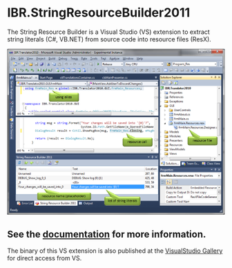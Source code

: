 # IBR.StringResourceBuilder2011

The String Resource Builder is a Visual Studio (VS) extension to extract string literals (C#, VB.NET) from source code into resource files (ResX).

![Tool Window](/docs/Usage_StringResourceBuilderPreview.png)

## See the [documentation](/docs/Documentation.md) for more information.

The binary of this VS extension is also published at the [VisualStudio Gallery](http://visualstudiogallery.msdn.microsoft.com/74ecfb4f-6245-4942-a5b2-67aaacd49415) for direct access from VS.
